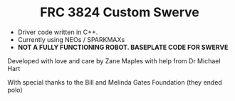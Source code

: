 <h1 align="center">FRC 3824 Custom Swerve</h1>

* Driver code written in C++.
* Currently using NEOs / SPARKMAXs
* **NOT A FULLY FUNCTIONING ROBOT. BASEPLATE CODE FOR SWERVE**

Developed with love and care by Zane Maples with help from Dr Michael Hart

With special thanks to the Bill and Melinda Gates Foundation (they ended polo)
